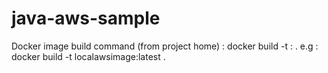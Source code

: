 # java-aws-sample

Docker image build command (from project home) : docker build -t <image-name>:<version> .
					e.g : docker build -t localawsimage:latest .